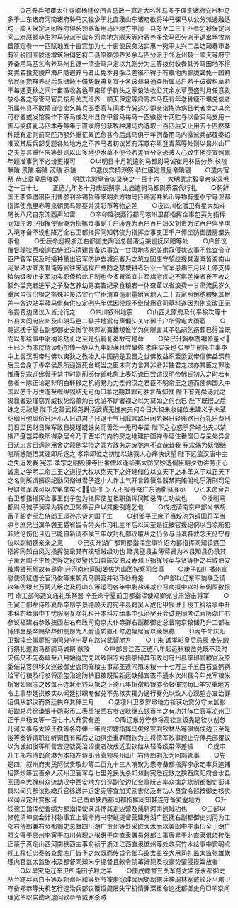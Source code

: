 <!-- { "loadSidebar": true } -->
　　○己丑兵部覆太仆寺卿杨廷仪所言马政一真定大名种马多于保定诸府兖州种马多于山东诸府河南诸府种马又独少于北直隶山东诸府欲将种马骒马从公分派通融适均一顺天保定河间等府俱系领养备用马匹地方中间一县多至二三千匹者乞将保定河间二府原额孳生种马分派于山东河南地方顺天等府寄养多余马匹分派于退出孳牧州县原定餋一一匹赋地五十亩宜加为七十亩使民务沾实惠一宛平大兴二县坊厢巷市各有征税园囿陂池增筑殆偏乞将二县原额领养多余马匹分派于邻近州县一顺天等府宁养备用马匹乞令养马州县逐一清查马户定以九则分为三等拨付收餋其养马田地不得变卖若投充陵户海户隐避养马者止免本身杂泛差徭不得于有粮地内朦胧蠲免一国初令民间攒群养马后来储峙不脩势既难复宜于各该州县通查所属马户若干该徵料草若干每遇夏秋之间计亩徵收各色草束即于群头之家设法收贮其余水草茂盛时月任意牧放冬春之际管马官员按月关支给养一顺天保定等府寄养马匹有年老骨瘦不堪兑俵者所属州县不敢擅自变卖乞敕兵部委官与同本寺分巡少卿亲诣拣选病且老者卖之其余可存者或发馆驿作下等马或发州县作甲首马每马一匹徵银十两贮寺以备买马支用一御马监挤乳马匹本寺每年于直隶府分孳牧种骡马内选取一百匹后又止用五十匹然孳种既有定则前马匹乃额外重征累民愈甚今后此马俱于年例备用马内徵派兵部覆奏诏准议其后兵部复题各处地方之不养马者初议皆有深意存焉登青莱等处则以易州山厂之夫差甚重怀庆等处则以山多地少水草不便今若差官分派恐骇人心致生他变宜照累年题准事例不必纷更报可
　　○以明日十月朝遣驸马都尉马诚崔元林岳分祭  长陵  献陵  景陵  裕陵  茂陵  泰陵
　　○遣仪宾杨淳祭  恭仁康定景皇帝陵寝
　　○遣内官祭  恭让章皇后陵寝
　　明武宗毅皇帝实录卷之一百十六
　大明武宗毅皇帝实录卷之一百十七
　　正德九年冬十月庚辰朔享  太庙遣驸马都尉蔡震代行礼
　　○朝鲜国王李怿遣陪臣刑曹参判金锡哲等来朝贡方物马匹赐宴并彩币等物有差泰宁等卫都指挥使鬼里赤等来朝贡马赐宴并赏彩币等物之差
　　○夜四川松潘卫有星大如斗尾长八尺自东流西声如雷
　　○辛卯降狭西行都司凉州卫都指挥佥事包英为指挥同知庄浪卫指挥使徐潮为指挥佥事副千户康连为百户百户冯义刘贵为试百户俱坐虏入境守备不设也降万全右卫都指挥同知韩俊为指挥佥事支正千户俸坐防御膳房堡失事也
　　○壬辰命巡视浙江右都御史陶琰总督漕运兼巡抚凤阳等处
　　○户部议覆督理狭西粮饷右侍郎冯清建言备边事宜一甘肃地多肥美虏寇侵扰农事不修宜令守臣严督军民及时播种量出官军防护去城远者为之筑立团庄守望应援其灌溉皆资南山河泉诸水宜责管屯等官往来巡视严曲防之禁使耕者乐业一官军患病三月以上停支俸粮纳级者止支军功实职俸粮此旧制也今多冒滥宜并军旗老疾之不堪差操者夜不收之额外滥充者逃军之子及乞养幼男妄告纪录食粮者一体查革以省浪费一甘肃流民岁久奠居虽有出银之徭殊非良法宜行守臣清查造册量给官地人二十五亩照例纳粮免其银差一各边站军驿马俱有供应定例先年偶因役烦不继借用官司草料遂因为例宜改正无令妄费边储议入皆允行之
　　○四川叙州地震
　　○山西太原府及代平榆次等十州县大同府应州及山阴马邑二县并地震有声偏头关守御千户所雷电大雨雹
　　○赐巡抚宁夏右副都御史安惟学祭葬初寘鐇叛惟学为何所害其子弘嗣乞祭葬已得旨既而以都给事中谢纳论劾止之至是弘嗣复奏故有是命
　　○癸巳升翰林院编修董＜王已＞为本院侍读仍加俸一级以九年职满且尝纂修  孝庙实录也
○甲午刑部主事李中上言汉明帝时佛以夷狄之教始入中国嗣是卫晋之世佛教益炽至梁武帝信佛益深前后三舍身于寺卒侯景所逼饿死台城当之臣未有力言其非者非独君之过亦其臣之罪也惟唐宪宗迎佛骨于禁中时则刑部侍郎韩愈上表切谏臣尝谓汉明帝佛氏初入之时若有愈者一陈正论是非明白转移之机尚易为力柰何汉之君臣不明帝王之道而使佛国入中国以惑千万世遂至缠绵固结无可角□羊之期其罪可胜言哉仰惟  陛下有尧舜汤武之资曩者逆瑾窃弄威权势焰薰灼自优游不断者视之以为莫如之何也已  陛下既悟之后诛之无赦是  陛下之圣武视尧舜汤武真无愧矣夫何今日大权未收储位未建义子未革纪纲日弛风俗日坏小人日进君子日退士气日靡言路日闭名器日轻贿赂日行礼乐费刑罚日滥民财日殚军政日毙瑾既诛矣而善治一无可举盖  陛下之心惑于异端也夫以禁掖严邃岂异教所得杂居今乃于西华门内豹房之地建护国禅寺延住番僧日与亲处异言日沃忠言日远则用舍之颠倒举措之乖方政务之废弛岂不宜哉昔我  宪宗偶为妖僧继晓所惑随悟其诬即斥逐之  孝宗即位之初加以诛戮人心痛快伏望  陛下远监汉唐中主之失近发我  宪宗  孝宗之明毁佛寺出番僧以谨华夷大防又妙选儒臣朝夕劝讲务正心诚意之学明二帝三王之道揽大权以绝天下之奸建储位以立天下之本革义子以正天下之名则所谓振纲纪励风俗进君子退小人作士气开言路慎名器禁贿赂明礼乐清刑罚足民财修军政可以次第举矣＜锍-釒＞入不报寻降广东通衢驿驿丞
　○乙未命金吾右卫都指指挥佥事王钊子玺为指挥使玺祖职指挥同知录阵亡功故也
　　○授驸马都尉马诚子澜泽为锦衣卫带俸百户以其援例陈乞也
　　○戊戌荫南京户部尚书胡富子韶吏部左侍郎王璟孙宗贤为国子生
　　○封邹平王庶子当烄凉为镇国将军当凉与庶兄当潩争袭王爵有旨令带头巾习礼三年后以闻至是抚按官援诏例以当凉所犯非败伦伤化且近已能自新请不俟三年改封礼部议覆从之仍令与当潩各敦念天伦守禄位以副朝廷亲亲之意
　　○己亥升湖广都司都指挥佥事许诏为都指挥同知镇远卫指挥同知白凤为指挥使录其有擒斩贼级功也  赠灵璧县主簿蒋贤为本县知县仍录其子薰为国子生杨虎等之寇灵璧也知县陈安伯及寿州卫指挥钱英与贤等拒之兵败伯安被虏贤死焉故有是命  升河南府同知姜佐为山西按察司佥事
　　○庚子四川播州宣慰使杨斌遣长官冯俊等来朝贡马赐宴并彩币钞有差
　　○户部以辽东军饷缺乏请以年例银七万两先给之及将山东等运司各年中剩盐课减价召商报中以补年例原数报可  命工部修造文庙礼乐祭器  辛丑命宁夏前卫都指挥使郑卿充甘肃游击将军
　　○壬寅工部左侍郎夏昂卒昂字景德顺天府宛平县籍吴人成化甲辰进士授工科给事中升本科右给事中丁忧服阕复除礼科升本科左给事中弘治癸丑会试充同考试官历湖广右参议福建右参政狭西左右布政司南京太仆寺卿右副都御史总督南京粮储乃升工部左侍郎至是卒赐祭葬如制昂为人醇谨质直不修边幅居官以廉慎称
　　○丙午命庆阳卫指挥佥事廖纶协同分守宁夏东路兴武营地方
　　○丁未  诚孝昭皇后忌辰  奉先殿行祭礼遣驸马都尉马诚祭  献陵
　　○户部言江西正德八年起运秋粮徵兑既不及时灾伤又不先奏延至八月始得完兑以致阻冻亏损京储其布政司府州县掌印管粮官及原委催兑官俱移文巡按御史会同催粮主事郑王逮问阻冻粮一十七万三千五百石宜照例给军行粮及行参将梁玺沿途防护旧粮既阻新运缺船宜查不通水次州县今年兑军粮米折银如阻冻之数每石连耗七钱以抵之正德八年折徵粮银亦令督催完角□羊灾重地方令主事毕廷拱核实以闻廷拱职专催兑不先核实辄为通行奏免以致人心观望亦宜治罪诏俱从部议而贷廷拱夺其俸三月
　　○录凉州卫罗罗墩地方斩获功赏分守太监张昭副总兵徐谦银十两彩币二表里狭西右参议耿继玄银币半之有功并阵亡官军凉州卫正千户杨文等一百七十人升赏有差
　　○降辽东分守参将高钦三级先是钦以创忽儿河失事与太监王秩等各夺俸一年而把緫指挥马俊佟宣刘钦林丛等俱谪戍边卫至是俊等奏诉谓职在听调且有殿后之功俱坐重罪而钦为主将偾军败事顾止夺俸兵部覆议以为诚如俊等所言宜逮钦究治诏俊者改戍近卫钦姑从轻降级带俸差操
　　○戊申升工部右侍郎俞琳为本部左侍郎令管领易州山厂右侍郎刘永为回部管事
　　○先是四川叙州府夷民阿伏贵敬炒等二百九十三人哨聚为患守备都指挥李永定率兵追捕招降炒等五百余人茂州卫官军与七里羌民仇杀知州封宪悉抚散之狭西庆阳府合水县回回李大禄纠众流劫汉中西安地方分巡副使边亿佥事阮吉率众擒之緫制都御史彭泽具以闻兵部议拟緫兵官徐谦并远定宪等宜加奖励吉亿及有功人员宜令巡按御史核实以闻以定升赏报可
　　○己酉命狭西都司都指挥同知韩连守备灵璧地方
　　○升绥德卫指挥使鲁纲为都指挥使录其怀其定边营及擒斩河南流贼功也
　　○工部以修乾清坤宫会计材物事宜上请命尚书李鐩提督营建升湖广巡抚右副都御史刘丙为工部右侍郎兼右佥都御史总督四川湖广贵州等处采取大木而以署郎中主事伍全于湖广邓文璧于贵州李寅于四川分理之张惠于南直隶署员外郎主事唐昇于北直隶俱烧砖张正蒙于真定山西河南狭西主事俞祯于浙江江西直隶徽州等处收买竹木给事中窦明点视工程任忠泰各查盘库厂皆予之敕既而传旨令御马监太监谷大用司礼监太监张雄緫理内官监太监张枨及都督同知朱宁提督且敕令禁革奸毙及权豪势要侵揽鬻放者
　　○以旱灾免辽东卫所屯田子粒之半
　　○庚戌緫督三关军务太监张永都御史丛兰緫兵官白玉等以朔州阳和等处节被虏寇蹂躏因劾副緫兵神周林宽戴钦及平虏卫守备郑恭等失机乞行逮治兵部议覆诏周屡失军机情罪深重令巡抚都御史角□羊京问理宽革职俟勘明逮问钦恭令戴罪杀贼
